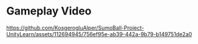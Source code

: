 
# Gameplay Video
https://github.com/KosgerogluAlper/SumoBall-Project-UnityLearn/assets/112694945/756ef95e-ab39-442a-9b79-b149751de2a0

